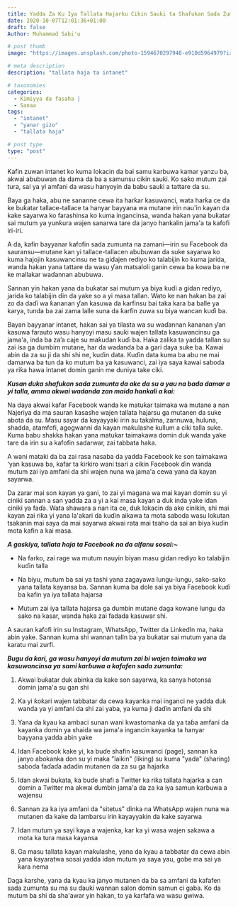 ```yaml
---
title: Yadda Za Ku Iya Tallata Hajarku Cikin Sauki ta Shafukan Sada Zumunta
date: 2020-10-07T12:01:36+01:00
draft: false
Author: Muhammad Sabi'u

# post thumb
image: "https://images.unsplash.com/photo-1594670297948-e910d5964979?ixlib=rb-1.2.1&ixid=eyJhcHBfaWQiOjEyMDd9&auto=format&fit=crop&w=719&q=80"

# meta description
description: "tallata haja ta intanet"

# taxonomies
categories:
  - Kimiyya da fasaha |
  - Sanaa
tags:
  - "intanet"
  - "yanar gizo"
  - "tallata haja"

# post type
type: "post"
---
```


Kafin zuwan intanet ko kuma lokacin da bai samu karbuwa kamar yanzu ba, akwai abubuwan da dama da ba a samunsu cikin sauƙi. Ko saƙo mutum zai tura, sai ya yi amfani da wasu hanyoyin da babu sauƙi  a tattare da su.

Baya ga haka, abu ne sananne cewa ita harƙar kasuwanci, wata harƙa ce da ke buƙatar tallace-tallace ta hanyar bayyana wa mutane irin nau'in kayan da kake sayarwa ko farashinsa ko kuma ingancinsa, wanda hakan yana buƙatar sai mutum ya yunƙura wajen sanarwa tare da janyo hankalin jama'a ta kafofi iri-iri.

A da, kafin bayyanar kafofin sada zumunta na zamani—irin su Facebook da sauransu—mutane kan yi tallace-tallacen abubuwan da suke sayarwa ko kuma hajojin kasuwancinsu ne ta gidajen rediyo ko talabijin ko kuma jarida, wanda hakan yana tattare da wasu ƴan matsaloli ganin cewa ba kowa ba ne ke mallakar waɗannan abubuwa. 

Sannan yin hakan yana da buƙatar sai mutum ya biya kuɗi a gidan rediyo, jarida ko talabijin ɗin da yake so a yi masa tallan. Wato ke nan hakan ba zai zo da daɗi wa ƙananan ƴan kasuwa da karfinsu bai taka kara ba balle ya karya, tunda ba zai zama lalle suna da ƙarfin zuwa su biya wancan kuɗi ba.

Bayan bayyanar intanet, hakan sai ya tilasta wa su waɗannan ƙananan ƴan kasuwa farauto wasu hanyoyi masu sauƙi wajen tallata kasuwancinsu ga jama'a, inda ba za’a caje su maƙudan kuɗi ba. Haka zalika ta yadda tallan su zai isa ga dumbim mutane, har da wadanda ba a gari daya suke ba. Kawai abin da za su ji da shi shi ne, kuɗin data. Kuɗin data kuma ba abu ne mai damarwa ba tun da ko mutum ba ya kasuwanci, zai iya saya kawai saboda ya riƙa hawa intanet domin ganin me duniya take ciki.


**_Kusan duka shafukan sada zumunta da ake da su a yau na bada damar a yi talla, amma akwai wadanda zan maida hankali a kai:_**

Na daya akwai kafar Facebook wanda ke matuƙar taimaka wa mutane a nan Najeriya da ma sauran ƙasashe wajen tallata hajarsu ga mutanen da suke abota da su. Masu sayar da kayayyaki irin su takalma, zannuwa, huluna, shadda, atamfofi, agogwanni da kayan maƙulashe kullum a ciki talla suke. Kuma babu shakka hakan yana matuƙar taimakawa domin duk wanda yake tare da irin su a kafofin sadarwar, zai tabbata haka.

A wani mataki da ba zai rasa nasaba da yadda Facebook ke son taimakawa ‘yan kasuwa ba, kafar ta ƙirƙiro wani tsari a cikin Facebook ɗin wanda mutum zai iya amfani da shi wajen nuna wa jama'a cewa yana da kayan sayarwa.

Da zarar mai son kayan ya gani, to zai yi magana wa mai kayan domin su yi ciniki sannan a san yadda za a yi a kai masa kayan a duk inda yake idan ciniki ya faɗa. Wata shawara a nan ita ce, duk lokacin da ake cinikin, shi mai kayan zai riƙa yi yana la'akari da kuɗin aikawa ta mota saboda wasu lokutan tsakanin mai saya da mai sayarwa akwai rata mai tsaho da sai an biya kuɗin mota kafin a kai masa.

**_A gaskiya, tallata haja ta Facebook na da alfanu sosai:_~**

* Na farko, zai rage wa mutum nauyin biyan masu gidan rediyo ko talabijin kuɗin talla

* Na biyu, mutum ba sai ya tashi yana zagayawa lungu-lungu, saƙo-saƙo yana tallata kayansa ba. Sannan kuma ba dole sai ya biya Facebook kuɗi ba kafin ya iya tallata hajarsa

* Mutum zai iya tallata hajarsa ga dumbin mutane daga kowane lungu da sako na kasar, wanda haka zai fadada kasuwar shi.
 
A sauran kafofi irin su Instagram, WhatsApp, Twitter da LinkedIn ma, haka abin yake. Sannan kuma shi wannan talln ba ya buƙatar sai mutum yana da karatu mai zurfi. 

**_Bugu da ƙari, ga wasu hanyoyi da mutum zai bi wajen taimaka wa kasuwancinsa ya sami karɓuwa a kafafen sada zumunta:_**

1. Akwai buƙatar duk abinka da kake son sayarwa, ka sanya hotonsa domin jama'a su gan shi

2. Ka yi ƙoƙari wajen tabbatar da cewa kayanka mai inganci ne yadda duk wanda ya yi amfani da shi zai yaba, ya kuma ji daɗin amfani da shi

3. Yana da kyau ka ambaci sunan wani kwastomanka da ya taɓa amfani da kayanka domin ya shaida wa jama'a ingancin kayanka ta hanyar bayyana yadda abin yake

4. Idan Facebook kake yi, ka buɗe shafin kasuwanci (page), sannan ka janyo abokanka don su yi maka "laikin" (liking) su kuma "yada" (sharing) saboda faɗaɗa adadin mutanen da za su ga hajarka

5. Idan akwai buƙata, ka buɗe shafi a Twitter ka riƙa tallata hajarka a can domin a Twitter ma akwai ɗumbin jama'a da za ka iya samun karɓuwa a wajensu

6. Sannan za ka iya amfani da "sitetus" ɗinka na WhatsApp wajen nuna wa mutanen da kake da lambarsu irin kayayyakin da kake sayarwa

7. Idan mutum ya sayi kaya a wajenka, kar ka yi wasa wajen sakawa a mota ka tura masa kayansa

8. Ga masu tallata kayan maƙulashe, yana da kyau a tabbatar da cewa abin yana ƙayaratwa sosai yadda idan mutum ya saya yau, gobe ma sai ya ƙara nema

Daga ƙarshe, yana da kyau ka janyo mutanen da ba sa amfani da kafafen sada zumunta su ma su ɗauki wannan salon domin samun ci gaba. Ko da mutum ba shi da sha'awar yin hakan, to ya ƙarfafa wa wasu gwiwa.


